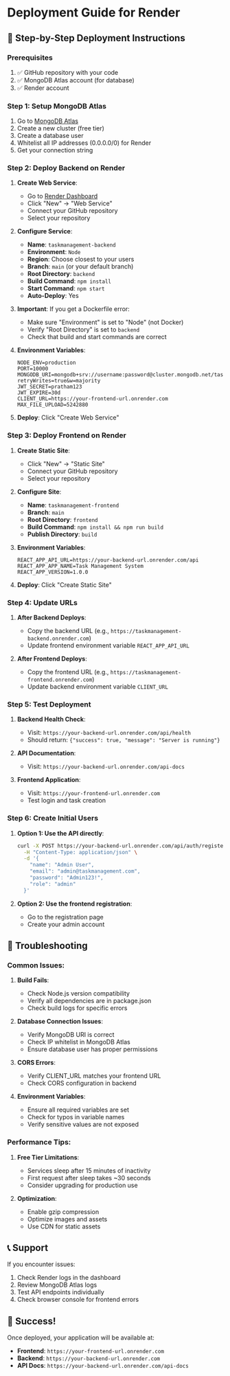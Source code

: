 # Deployment Guide for Render

## 🚀 Step-by-Step Deployment Instructions

### Prerequisites
1. ✅ GitHub repository with your code
2. ✅ MongoDB Atlas account (for database)
3. ✅ Render account

### Step 1: Setup MongoDB Atlas
1. Go to [MongoDB Atlas](https://cloud.mongodb.com/)
2. Create a new cluster (free tier)
3. Create a database user
4. Whitelist all IP addresses (0.0.0.0/0) for Render
5. Get your connection string

### Step 2: Deploy Backend on Render

1. **Create Web Service**:
   - Go to [Render Dashboard](https://dashboard.render.com/)
   - Click "New" → "Web Service"
   - Connect your GitHub repository
   - Select your repository

2. **Configure Service**:
   - **Name**: `taskmanagement-backend`
   - **Environment**: `Node`
   - **Region**: Choose closest to your users
   - **Branch**: `main` (or your default branch)
   - **Root Directory**: `backend`
   - **Build Command**: `npm install`
   - **Start Command**: `npm start`
   - **Auto-Deploy**: Yes

3. **Important**: If you get a Dockerfile error:
   - Make sure "Environment" is set to "Node" (not Docker)
   - Verify "Root Directory" is set to `backend`
   - Check that build and start commands are correct

4. **Environment Variables**:
   ```
   NODE_ENV=production
   PORT=10000
   MONGODB_URI=mongodb+srv://username:password@cluster.mongodb.net/taskmanagement?retryWrites=true&w=majority
   JWT_SECRET=pratham123
   JWT_EXPIRE=30d
   CLIENT_URL=https://your-frontend-url.onrender.com
   MAX_FILE_UPLOAD=5242880
   ```

5. **Deploy**: Click "Create Web Service"

### Step 3: Deploy Frontend on Render

1. **Create Static Site**:
   - Click "New" → "Static Site"
   - Connect your GitHub repository
   - Select your repository

2. **Configure Site**:
   - **Name**: `taskmanagement-frontend`
   - **Branch**: `main`
   - **Root Directory**: `frontend`
   - **Build Command**: `npm install && npm run build`
   - **Publish Directory**: `build`

3. **Environment Variables**:
   ```
   REACT_APP_API_URL=https://your-backend-url.onrender.com/api
   REACT_APP_APP_NAME=Task Management System
   REACT_APP_VERSION=1.0.0
   ```

4. **Deploy**: Click "Create Static Site"

### Step 4: Update URLs

1. **After Backend Deploys**:
   - Copy the backend URL (e.g., `https://taskmanagement-backend.onrender.com`)
   - Update frontend environment variable `REACT_APP_API_URL`

2. **After Frontend Deploys**:
   - Copy the frontend URL (e.g., `https://taskmanagement-frontend.onrender.com`)
   - Update backend environment variable `CLIENT_URL`

### Step 5: Test Deployment

1. **Backend Health Check**:
   - Visit: `https://your-backend-url.onrender.com/api/health`
   - Should return: `{"success": true, "message": "Server is running"}`

2. **API Documentation**:
   - Visit: `https://your-backend-url.onrender.com/api-docs`

3. **Frontend Application**:
   - Visit: `https://your-frontend-url.onrender.com`
   - Test login and task creation

### Step 6: Create Initial Users

1. **Option 1: Use the API directly**:
   ```bash
   curl -X POST https://your-backend-url.onrender.com/api/auth/register \
     -H "Content-Type: application/json" \
     -d '{
       "name": "Admin User",
       "email": "admin@taskmanagement.com",
       "password": "Admin123!",
       "role": "admin"
     }'
   ```

2. **Option 2: Use the frontend registration**:
   - Go to the registration page
   - Create your admin account

## 🔧 Troubleshooting

### Common Issues:

1. **Build Fails**:
   - Check Node.js version compatibility
   - Verify all dependencies are in package.json
   - Check build logs for specific errors

2. **Database Connection Issues**:
   - Verify MongoDB URI is correct
   - Check IP whitelist in MongoDB Atlas
   - Ensure database user has proper permissions

3. **CORS Errors**:
   - Verify CLIENT_URL matches your frontend URL
   - Check CORS configuration in backend

4. **Environment Variables**:
   - Ensure all required variables are set
   - Check for typos in variable names
   - Verify sensitive values are not exposed

### Performance Tips:

1. **Free Tier Limitations**:
   - Services sleep after 15 minutes of inactivity
   - First request after sleep takes ~30 seconds
   - Consider upgrading for production use

2. **Optimization**:
   - Enable gzip compression
   - Optimize images and assets
   - Use CDN for static assets

## 📞 Support

If you encounter issues:
1. Check Render logs in the dashboard
2. Review MongoDB Atlas logs
3. Test API endpoints individually
4. Check browser console for frontend errors

## 🎉 Success!

Once deployed, your application will be available at:
- **Frontend**: `https://your-frontend-url.onrender.com`
- **Backend**: `https://your-backend-url.onrender.com`
- **API Docs**: `https://your-backend-url.onrender.com/api-docs`